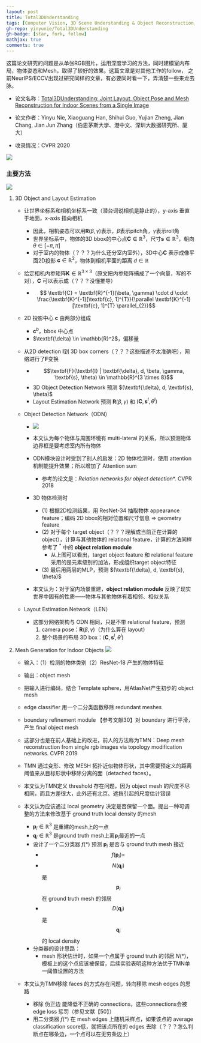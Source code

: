 ```yaml
---
layout: post
title: Total3DUnderstanding
tags: [Computer Vision, 3D Scene Understanding & Object Reconstruction, Joint Learning]
gh-repo: yinyunie/Total3DUnderstanding
gh-badge: [star, fork, follow]
mathjax: true
comments: true
---
```


这篇论文研究的问题是从单张RGB图片，运用深度学习的方法，同时建模室内布局，物体姿态和Mesh，取得了较好的效果。这篇文章是对其他工作的follow，
之前NeurIPS/ECCV出现过研究同样的文章，有必要同时看一下，弄清楚一些来龙去脉。

* 论文名称：[Total3DUnderstanding: Joint Layout, Object Pose and Mesh Reconstruction for Indoor Scenes from a Single Image](https://arxiv.org/abs/2002.12212)

* 论文作者：Yinyu Nie, Xiaoguang Han, Shihui Guo, Yujian Zheng, Jian Chang, Jian Jun Zhang（伯恩茅斯大学、港中文、深圳大数据研究所、厦大）

* 收录情况：CVPR 2020

![](../img/post/t3du_fig1.png)

### 主要方法
![](../img/post/t3du_fig2.png)

1. 3D Object and Layout Estimation
    * 让世界坐标系和相机坐标系一致（潜台词说相机是静止的），y-axis 垂直于地面，x-axis 指向相机
        - 因此，相机姿态可以用$\textbf{R}(\beta, \gamma)$表示，$\beta$表示pitch角，$\gamma$表示roll角
        - 世界坐标系中，物体的3D bbox的中心点$\textbf{C} \in \mathbb{R}^3$，尺寸$\textbf{s} \in \mathbb{R}^3$，朝向$\theta \in [-\pi, \pi]$
        - 对于室内的物体（？？？为什么还分室内室外），3D中心$\textbf{C}$ 表示成像平面2D投影 $\textbf{c} \in \mathbb{R}^2$，物体到相机平面的距离 $d \in \mathbb{R}$

    * 给定相机内参矩阵$\textbf{K} \in \mathbb{R}^{3 \times 3}$（原文把内参矩阵搞成了一个向量，写的不对），$\textbf{C}$ 可以表示成（？？？没懂推导）
        - $$ \textbf{C} = \textbf{R}^{-1}(\beta, \gamma) \cdot d \cdot \frac{\textbf{K}^{-1}[\textbf{c}, 1]^{T}}{\parallel \textbf{K}^{-1}[\textbf{c}, 1]^{T} \parallel_{2}}$$

    * 2D 投影中心 $\textbf{c}$ 由两部分组成
        - $\textbf{c}^{b}$，bbox 中心点
        - $\textbf{\delta} \in \mathbb{R}^2$，偏移量

    * 从2D detection $\textbf{I}$到 3D box corners（？？？这些描述不太准确吧），网络进行了$\textbf{F}$变换
        - $$\textbf{F}(\textbf{I} | \textbf{\delta}, d, \beta, \gamma, \textbf{s}, \theta) \in \mathbb{R}^{3 \times 8}$$
        - 3D Object Detection Network 预测 $(\textbf{\delta}, d, \textbf{s}, \theta)$
        - Layout Estimation Network 预测 $\textbf{R}(\beta, \gamma)$ 和 $(\textbf{C}, \textbf{s}^{l}, \theta^{l})$

    * Object Detection Network（ODN）
        - ![](../img/post/t3du_fig3.png)

        - 本文认为每个物体与周围环境有 multi-lateral 的关系，所以预测物体边界框是要考虑室内所有物体

        - ODN模块设计时受到了别人的启发：2D 物体检测时，使用 attention 机制能提升效果；所以增加了 Attention sum
            * 参考的论文是：$Relation~networks~for~object~detection{*}$. CVPR 2018

        - 3D 物体检测时
            * (1) 根据2D检测结果，用 ResNet-34 抽取物体 appearance feature；编码 2D bbox的相对位置和尺寸信息 $\Rightarrow$ geometry feature
            * (2) 对于每个 target object（？？？理解成当前正在计算的 object），计算与其他物体的 relational feature，计算的方法同样参考了 $^{*}$ 中的 $\textbf{object relation module}$
                * 从上图可以看出，target object feature 和 relational feature 采用的是元素级别的加法，形成组织target object特征
            * (3) 最后用两层的MLP，预测 $(\textbf{\delta}, d, \textbf{s}, \theta)$

        - 本文认为：对于室内场景重建，$\textbf{object relation module}$ 反映了现实世界中固有的性质——物体与其他物体有着相邻、相似关系

    * Layout Estimation Network（LEN）
        * 这部分网络架构与 ODN 相同，只是不带 relational feature，预测
            1. camera pose：$\textbf{R}(\beta, \gamma)$（为什么算在 layout）
            2. 整个场景的布局 3D box：$(\textbf{C}, \textbf{s}^l, \theta^{l})$

2. Mesh Generation for Indoor Objects
    ![](../img/post/t3du_fig4.png)
    - 输入：（1）检测的物体类别（2）ResNet-18 产生的物体特征
    - 输出：object mesh
    - 把输入进行编码，结合 Template sphere，用AtlasNet产生初步的 object mesh
    - edge classifier 用一个二分类函数移除 redundant meshes
    - boundary refinement module 【参考文献30】对 boundary 进行平滑，产生 final object mesh

    - 这部分也是在前人基础上的改进，前人的方法称为TMN：Deep mesh reconstruction from single rgb images via topology modification networks. CVPR 2019

    - TMN 通过变形、修改 MESH 拓扑近似物体形状，其中需要预定义的距离阈值来从目标形状中移除分离的面（detached faces）。

    - 本文认为TMN定义 threshold 存在问题，因为 object mesh 的尺度不尽相同，而且方差很大，此外还有北京、遮挡引起的尺度估计错误

    - 本文认为应该通过 local geometry 决定是否保留一个面。提出一种可调整的方法来修改基于 ground truth local density 的mesh
        * $\textbf{p}_i \in \mathbb{R}^{3}$ 是重建的mesh上的一点
        * $\textbf{q}_i \in \mathbb{R}^{3}$ 是ground truth mesh上离$\textbf{p}_i$最近的一点
        * 设计了一个二分类器 $f(*)$ 预测 $\textbf{p}_{i}$ 是否与 ground truth mesh 接近
            - $$ f(\textbf{p}_{i}) = $$
            - $$N(\textbf{q}_{i})$$ 是 $$\textbf{p}_{i}$$ 在 ground truth mesh 的邻居
            - $$D(\textbf{q}_{i})$$ 是 $$\textbf{q}_{i}$$ 的 local density
        * 分类器的设计思路：
            - mesh 形状估计时，如果一个点属于 ground truth 的邻居 $N(*)$，模板上的这个点应该被保留，后续实验表明这种方法优于TMN单一阈值设置的方法

    - 本文认为TMN移除 faces 的方式存在问题，转向移除 mesh edges 的思路
        * 移除 伪正边 能降低不正确的 connections，这些connections会被 edge loss 惩罚（参见文献【50】）
        * 用二分类器 $f(*)$ 在 mesh edges 上随机采样点，如果该点的 average classification score低，就把该点所在的 edges 去除（？？？怎么判断点在哪条边，一个点可以在无穷条边上）

